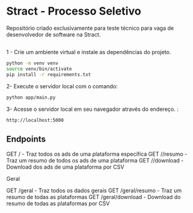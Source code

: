 # Stract - Processo Seletivo

Repositório criado exclusivamente para teste técnico para vaga de desenvolvedor de software na Stract.

##

1 - Crie um ambiente virtual e instale as dependências do projeto.

```bash
python -m venv venv
source venv/bin/activate
pip install -r requirements.txt
```

2- Execute o servidor local com o comando:
```bash
python app/main.py
```

3- Acesse o servidor local em seu navegador através do endereço. :
```bash
http://localhost:5000
```

## Endpoints

GET /<platform> - Traz todos os ads de uma plataforma especifica
GET /<platform>/resumo - Traz um resumo de todos os ads de uma plataforma
GET /<platform>/download - Download dos ads de uma plataforma por CSV

Geral

GET /geral - Traz todos os dados gerais
GET /geral/resumo - Traz um resumo de todas as plataformas
GET /geral/download - Download do resumo de todas as plataformas por CSV
